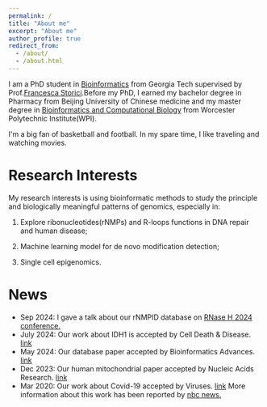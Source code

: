 ```yaml
---
permalink: /
title: "About me"
excerpt: "About me"
author_profile: true
redirect_from: 
  - /about/
  - /about.html
---
```


I am a PhD student in [Bioinformatics](https://bioinformatics.gatech.edu/) from Georgia Tech supervised by Prof.[Francesca Storici](https://storicilab.gatech.edu/).Before my PhD, I earned my bachelor degree in Pharmacy from Beijing University of Chinese medicine and my master degree in [Bioinformatics and Computational Biology](https://www.wpi.edu/academics/departments/bioinformatics-computational-biology) from Worcester Polytechnic Institute(WPI).

I'm a big fan of basketball and football. In my spare time, I like traveling and watching movies.



Research Interests
======
My research interests is using bioinformatic methods to study the principle and biologically meaningful patterns of genomics, especially in:

1) Explore ribonucleotides(rNMPs) and R-loops functions in DNA repair and human disease;

2) Machine learning model for de novo modification detection;

3) Single cell epigenomics.



News
======
* Sep 2024: I gave a talk about our rNMPID database on [RNase H 2024 conference.](https://4r-rtg.de/rnaseh-2024/)
* July 2024: Our work about IDH1 is accepted by Cell Death & Disease. [link](https://doi.org/10.1038/s41419-024-06625-6)
* May 2024: Our database paper accepted by Bioinformatics Advances. [link](https://doi.org/10.1093/bioadv/vbae063)
* Dec 2023: Our human mitochondrial paper accepted by Nucleic Acids Research. [link](https://doi.org/10.1093/nar/gkad1204)
* Mar 2020: Our work about Covid-19 accepted by Viruses. [link](https://doi.org/10.3390/v12040360) More information about this work has been reported by [nbc news.](https://www.nbcboston.com/news/local/wpi-professor-unveils-3d-model-of-coronavirus/2076624/)


